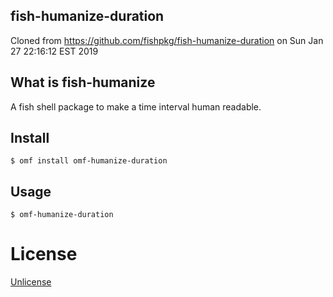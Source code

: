 ## fish-humanize-duration

Cloned from https://github.com/fishpkg/fish-humanize-duration on Sun Jan 27 22:16:12 EST 2019

## What is fish-humanize

A fish shell package to make a time interval human readable.

## Install

```fish
$ omf install omf-humanize-duration
```


## Usage

```fish
$ omf-humanize-duration
```


# License

[Unlicense][unlicense]


[unlicense]:      https://opensource.org/licenses/MIT
[omf-link]:       https://www.github.com/oh-my-fish/oh-my-fish
